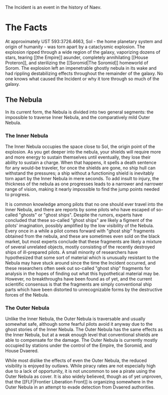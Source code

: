 The Incident is an event in the history of Naev.

# The Facts

At approximately UST 593:3726.4663, Sol - the home planetary system and origin of humanity - was torn apart by a cataclysmic explosion. The explosion ripped through a wide region of the galaxy, vaporizing dozens of stars, tearing [[the Empire]] asunder, completely annihilating [[House Proteron]], and sterilizing the [[Soromid|The Soromid]] homeworld of Sorom. The explosion left an impenetrable ghostly nebula in its wake and had rippling destabilizing effects throughout the remainder of the galaxy. No one knows what caused the Incident or why it tore through so much of the galaxy.

## The Nebula

In its current form, the Nebula is divided into two general segments: the impossible to traverse Inner Nebula, and the comparatively mild Outer Nebula.

### The Inner Nebula

The Inner Nebula occupies the space close to Sol, the origin point of the explosion. As you get deeper into the nebula, your shields will require more and more energy to sustain themselves until eventually, they lose their ability to sustain a charge. When that happens, it spells a death sentence for any would-be traveler, for once the shields are gone, no ship hull can withstand the pressures; a ship without a functioning shield is inevitably torn apart by the Inner Nebula in mere seconds. To add insult to injury, the thickness of the nebula as one progresses leads to a narrower and narrower range of vision, making it nearly impossible to find the jump points needed to progress.

It is common knowledge among pilots that no one should ever travel into the Inner Nebula, and there are reports by some pilots who have escaped of so-called "ghosts" or "ghost ships". Despite the rumors, experts have concluded that these so-called "ghost ships" are likely a figment of the pilots' imagination, possibly amplified by the low visibility of the Nebula. Every once in a while a pilot comes forward with "ghost ship" fragments obtained from the nebula, and these are sometimes even sold on the black market, but most experts conclude that these fragments are likely a mixture of several unrelated objects, mostly consisting of the recently destroyed ships of ill-prepared pilots. A small minority of researchers have hypothesized that some sort of material which is unusually resistant to the Nebula may have stuck around since the time the Incident occurred, and these researchers often seek out so-called "ghost ship" fragments for analysis in the hopes of finding out what this hypothetical material may be. However, no breakthroughs have been found as of yet, and the current scientific consensus is that the fragments are simply conventional ship parts which have been distorted to unrecognizable forms by the destructive forces of the Nebula.

### The Outer Nebula

Unlike the Inner Nebula, the Outer Nebula is traversable and usually somewhat safe, although some fearful pilots avoid it anyway due to the ghost stories of the Inner Nebula. The Outer Nebula has the same effects as the Inner Nebula, but at a weak enough level that conventional shields are able to compensate for the damage. The Outer Nebula is currently mostly occupied by stations under the control of the Empire, the Soromid, and House Dvaered.

While most dislike the effects of even the Outer Nebula, the reduced visibility is enjoyed by outlaws. While piracy rates are not especially high due to a lack of opportunity, it is not uncommon to see a pirate using the Outer Nebula as cover. It is also widely believed, though as of yet unproven, that the [[FLF|Frontier Liberation Front]] is organizing somewhere in the Outer Nebula in an attempt to evade detection from Dvaered authorities.